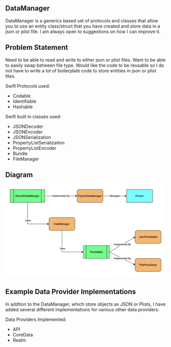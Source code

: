 
## DataManager

DataManager is a generics based set of protocols and classes that allow you to use an entity class/struct that you have created and store data in a json or plist file.  I am always open to suggestions on how I can improve it.

## Problem Statement

Need to be able to read and write to either json or plist files.  Want to be able to easily swap between file type.  Would like the code to be reusable so I do not have to write a lot of boilerplate code to store entities in json or plist files.

Swift Protocols used:
- Codable
- Identifiable
- Hashable
    
Swift built in classes used:
- JSONDecoder
- JSONEncoder
- JSONSerialization
- PropertyListSerialization
- PropertyListEncoder
- Bundle
- FileManager
 
## Diagram
    
<p align="center">
    <img src="diagram.png" alt="diagram" />
</p>

## Example Data Provider Implementations

In addtion to the DataManager, which store objects as JSON or Plists, I have added several different implementations for various other data providers.

Data Providers Implemented:
- API 
- CoreData
- Realm
